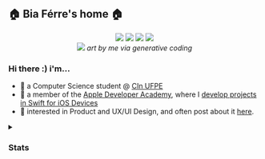 <h2 align="left">
  <b>🏠 Bia Férre's home 🏠</b>
</h2>

<div align="center"> 
  <a href="https://medium.com/@biaferre"><img src="https://img.shields.io/badge/Medium-12100E?style=for-the-badge&logo=medium&logoColor=white" target="_blank"></a>
  <a href = "mailto:bof@cin.ufpe.br"><img src="https://img.shields.io/badge/-Gmail-%23333?style=for-the-badge&logo=gmail&logoColor=red" target="_blank"></a>
  <a href="https://www.linkedin.com/in/beatriz-df%C3%A9rre/" target="_blank"><img src="https://img.shields.io/badge/-LinkedIn-%230077B5?style=for-the-badge&logo=linkedin&logoColor=white" target="_blank"></a> 
  <a href="https://openprocessing.org/user/386529/"><img src= "https://img.shields.io/badge/p5.js-ED225D?style=for-the-badge&logo=p5.js&logoColor=FFFFFF" target="_blank"></a>
</div>

<div align="center">
  <img src="https://imgur.com/rwuAqlv.jpg">
  <i>art by me via generative coding</i>
</div>

### Hi there :) i'm...

- 🔖 a Computer Science student @ <a href="https://portal.cin.ufpe.br">CIn UFPE</a>
- 🍏 a member of the <a href="https://www.developeracademy.cin.ufpe.br">Apple Developer Academy</a>, where I <a href="https://github.com/stars/biaferre/lists/my-apps-for-ada">develop projects in Swift for iOS Devices</a>
- 🍵 interested in Product and UX/UI Design, and often post about it <a href= "https://www.instagram.com/okbibia/">here</a>.

</details>

<details>

  <summary><h3> Stats </h3></summary>

<div>
  <p align = "center">
    
![biaferre's Streak](https://github-readme-streak-stats.herokuapp.com/?user=biaferre&theme=vue-dark&hide_border=true)
![biaferre's Stats](https://github-readme-stats.vercel.app/api?username=biaferre&theme=vue-dark&show_icons=true&hide_border=true&count_private=true)</p>
<div align = "center">
<img src= "https://img.shields.io/badge/Swift-FA7343?style=for-the-badge&logo=swift&logoColor=white">
<img src= "https://img.shields.io/badge/C%2B%2B-00599C?style=for-the-badge&logo=c%2B%2B&logoColor=white">
<img src= "https://img.shields.io/badge/JavaScript-F7DF1E?style=for-the-badge&logo=javascript&logoColor=black">
<img src= "https://img.shields.io/badge/Python-3776AB?style=for-the-badge&logo=python&logoColor=white">
</div>

</details>
